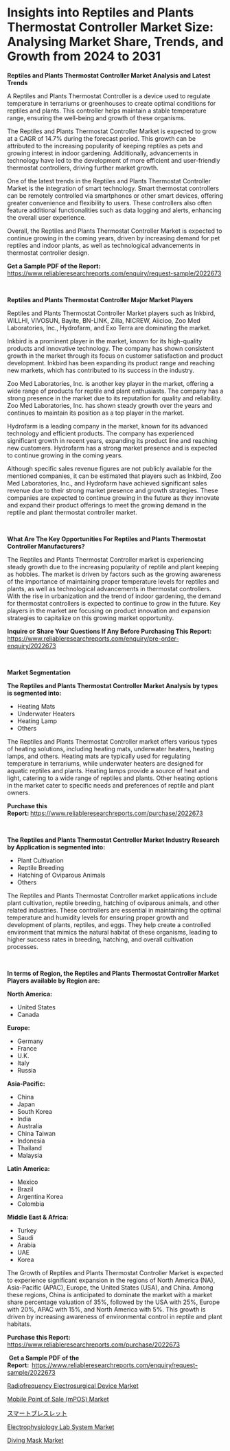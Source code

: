 <p><h1>Insights into Reptiles and Plants Thermostat Controller Market Size: Analysing Market Share, Trends, and Growth from 2024 to 2031</h1></p><p><strong>Reptiles and Plants Thermostat Controller Market Analysis and Latest Trends</strong></p>
<p><p>A Reptiles and Plants Thermostat Controller is a device used to regulate temperature in terrariums or greenhouses to create optimal conditions for reptiles and plants. This controller helps maintain a stable temperature range, ensuring the well-being and growth of these organisms.</p><p>The Reptiles and Plants Thermostat Controller Market is expected to grow at a CAGR of 14.7% during the forecast period. This growth can be attributed to the increasing popularity of keeping reptiles as pets and growing interest in indoor gardening. Additionally, advancements in technology have led to the development of more efficient and user-friendly thermostat controllers, driving further market growth.</p><p>One of the latest trends in the Reptiles and Plants Thermostat Controller Market is the integration of smart technology. Smart thermostat controllers can be remotely controlled via smartphones or other smart devices, offering greater convenience and flexibility to users. These controllers also often feature additional functionalities such as data logging and alerts, enhancing the overall user experience.</p><p>Overall, the Reptiles and Plants Thermostat Controller Market is expected to continue growing in the coming years, driven by increasing demand for pet reptiles and indoor plants, as well as technological advancements in thermostat controller design.</p></p>
<p><strong>Get a Sample PDF of the Report:&nbsp;</strong> <a href="https://www.reliableresearchreports.com/enquiry/request-sample/2022673">https://www.reliableresearchreports.com/enquiry/request-sample/2022673</a></p>
<p>&nbsp;</p>
<p><strong>Reptiles and Plants Thermostat Controller Major Market Players</strong></p>
<p><p>Reptiles and Plants Thermostat Controller Market players such as Inkbird, WILLHI, VIVOSUN, Bayite, BN-LINK, Zilla, NICREW, Aiicioo, Zoo Med Laboratories, Inc., Hydrofarm, and Exo Terra are dominating the market.</p><p>Inkbird is a prominent player in the market, known for its high-quality products and innovative technology. The company has shown consistent growth in the market through its focus on customer satisfaction and product development. Inkbird has been expanding its product range and reaching new markets, which has contributed to its success in the industry.</p><p>Zoo Med Laboratories, Inc. is another key player in the market, offering a wide range of products for reptile and plant enthusiasts. The company has a strong presence in the market due to its reputation for quality and reliability. Zoo Med Laboratories, Inc. has shown steady growth over the years and continues to maintain its position as a top player in the market.</p><p>Hydrofarm is a leading company in the market, known for its advanced technology and efficient products. The company has experienced significant growth in recent years, expanding its product line and reaching new customers. Hydrofarm has a strong market presence and is expected to continue growing in the coming years.</p><p>Although specific sales revenue figures are not publicly available for the mentioned companies, it can be estimated that players such as Inkbird, Zoo Med Laboratories, Inc., and Hydrofarm have achieved significant sales revenue due to their strong market presence and growth strategies. These companies are expected to continue growing in the future as they innovate and expand their product offerings to meet the growing demand in the reptile and plant thermostat controller market.</p></p>
<p>&nbsp;</p>
<p><strong>What Are The Key Opportunities For Reptiles and Plants Thermostat Controller Manufacturers?</strong></p>
<p><p>The Reptiles and Plants Thermostat Controller market is experiencing steady growth due to the increasing popularity of reptile and plant keeping as hobbies. The market is driven by factors such as the growing awareness of the importance of maintaining proper temperature levels for reptiles and plants, as well as technological advancements in thermostat controllers. With the rise in urbanization and the trend of indoor gardening, the demand for thermostat controllers is expected to continue to grow in the future. Key players in the market are focusing on product innovation and expansion strategies to capitalize on this growing market opportunity.</p></p>
<p><strong>Inquire or Share Your Questions If Any Before Purchasing This Report:</strong> <a href="https://www.reliableresearchreports.com/enquiry/pre-order-enquiry/2022673">https://www.reliableresearchreports.com/enquiry/pre-order-enquiry/2022673</a></p>
<p>&nbsp;</p>
<p><strong>Market Segmentation</strong></p>
<p><strong>The Reptiles and Plants Thermostat Controller Market Analysis by types is segmented into:</strong></p>
<p><ul><li>Heating Mats</li><li>Underwater Heaters</li><li>Heating Lamp</li><li>Others</li></ul></p>
<p><p>The Reptiles and Plants Thermostat Controller market offers various types of heating solutions, including heating mats, underwater heaters, heating lamps, and others. Heating mats are typically used for regulating temperature in terrariums, while underwater heaters are designed for aquatic reptiles and plants. Heating lamps provide a source of heat and light, catering to a wide range of reptiles and plants. Other heating options in the market cater to specific needs and preferences of reptile and plant owners.</p></p>
<p><strong>Purchase this Report:&nbsp;</strong><a href="https://www.reliableresearchreports.com/purchase/2022673">https://www.reliableresearchreports.com/purchase/2022673</a></p>
<p>&nbsp;</p>
<p><strong>The Reptiles and Plants Thermostat Controller Market Industry Research by Application is segmented into:</strong></p>
<p><ul><li>Plant Cultivation</li><li>Reptile Breeding</li><li>Hatching of Oviparous Animals</li><li>Others</li></ul></p>
<p><p>The Reptiles and Plants Thermostat Controller market applications include plant cultivation, reptile breeding, hatching of oviparous animals, and other related industries. These controllers are essential in maintaining the optimal temperature and humidity levels for ensuring proper growth and development of plants, reptiles, and eggs. They help create a controlled environment that mimics the natural habitat of these organisms, leading to higher success rates in breeding, hatching, and overall cultivation processes.</p></p>
<p>&nbsp;</p>
<p><strong>In terms of Region, the Reptiles and Plants Thermostat Controller Market Players available by Region are:</strong></p>
<p>
    <p> <strong> North America: </strong>
        <ul>
            <li>United States</li>
            <li>Canada</li>
        </ul>
        </p> 
    <p> <strong> Europe: </strong>
        <ul>
            <li>Germany</li>
            <li>France</li>
            <li>U.K.</li>
            <li>Italy</li>
            <li>Russia</li>
        </ul>
        </p> 
    <p> <strong> Asia-Pacific: </strong>
        <ul>
            <li>China</li>
            <li>Japan</li>
            <li>South Korea</li>
            <li>India</li>
            <li>Australia</li>
            <li>China Taiwan</li>
            <li>Indonesia</li>
            <li>Thailand</li>
            <li>Malaysia</li>
        </ul>
        </p> 
    <p> <strong> Latin America: </strong>
        <ul>
            <li>Mexico</li>
            <li>Brazil</li>
            <li>Argentina Korea</li>
            <li>Colombia</li>
        </ul>
        </p> 
    <p> <strong> Middle East & Africa: </strong>
        <ul>
            <li>Turkey</li>
            <li>Saudi</li>
            <li>Arabia</li>
            <li>UAE</li>
            <li>Korea</li>
        </ul>
    </p>
    </p>
<p><p>The Growth of Reptiles and Plants Thermostat Controller Market is expected to experience significant expansion in the regions of North America (NA), Asia-Pacific (APAC), Europe, the United States (USA), and China. Among these regions, China is anticipated to dominate the market with a market share percentage valuation of 35%, followed by the USA with 25%, Europe with 20%, APAC with 15%, and North America with 5%. This growth is driven by increasing awareness of environmental control in reptile and plant habitats.</p></p>
<p><strong>Purchase this Report: </strong><a href="https://www.reliableresearchreports.com/purchase/2022673">https://www.reliableresearchreports.com/purchase/2022673</a></p>
<p>&nbsp;<strong>Get a Sample PDF of the Report:&nbsp;&nbsp;</strong><a href="https://www.reliableresearchreports.com/enquiry/request-sample/2022673">https://www.reliableresearchreports.com/enquiry/request-sample/2022673</a></p>
<p><strong></strong></p>
<p><p><a href="https://extreme-scabiosa-c81.notion.site/Radiofrequency-Electrosurgical-Device-Market-Provides-Detailed-Segmentation-of-this-Market-based-on--5d292f8637484fceb23a9ac160889c93">Radiofrequency Electrosurgical Device Market</a></p><p><a href="https://view.publitas.com/reportprime-1/mobile-point-of-sale-mpos-market-research-report-forecasted-for-period-from-2024-2031-by-market-type-market-application-and-region/">Mobile Point of Sale (mPOS) Market</a></p><p><a href="https://github.com/lababdou/Market-Research-Report-List-2/blob/main/4244930186447.md">スマートブレスレット</a></p><p><a href="https://adventurous-uranium-ef9.notion.site/Electrophysiology-Lab-System-Market-Analysis-and-Market-Size-Global-Industry-Overview-Market-Segme-3426c20c38e94a3d84c0a19d867bee8f">Electrophysiology Lab System Market</a></p><p><a href="https://view.publitas.com/reportprime-1/diving-mask-market-research-report-the-key-to-successful-business-strategy-forecasted-for-period-from-2024-2031/">Diving Mask Market</a></p></p>